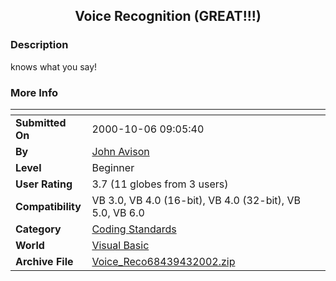 ﻿<div align="center">

## Voice Recognition \(GREAT\!\!\!\)


</div>

### Description

knows what you say!
 
### More Info
 


<span>             |<span>
---                |---
**Submitted On**   |2000-10-06 09:05:40
**By**             |[John Avison](https://github.com/Planet-Source-Code/PSCIndex/blob/master/ByAuthor/john-avison.md)
**Level**          |Beginner
**User Rating**    |3.7 (11 globes from 3 users)
**Compatibility**  |VB 3\.0, VB 4\.0 \(16\-bit\), VB 4\.0 \(32\-bit\), VB 5\.0, VB 6\.0
**Category**       |[Coding Standards](https://github.com/Planet-Source-Code/PSCIndex/blob/master/ByCategory/coding-standards__1-43.md)
**World**          |[Visual Basic](https://github.com/Planet-Source-Code/PSCIndex/blob/master/ByWorld/visual-basic.md)
**Archive File**   |[Voice\_Reco68439432002\.zip](https://github.com/Planet-Source-Code/john-avison-voice-recognition-great__1-33404/archive/master.zip)








